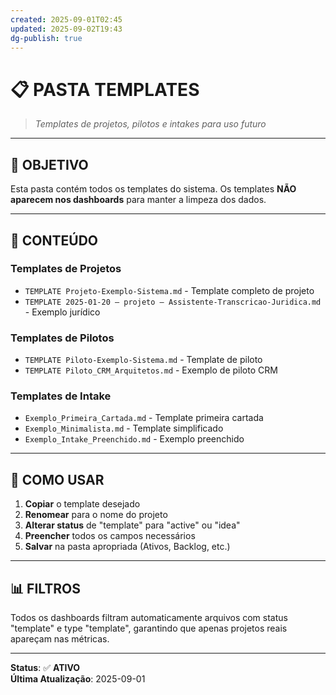 ```yaml
---
created: 2025-09-01T02:45
updated: 2025-09-02T19:43
dg-publish: true
---
```

# 📋 **PASTA TEMPLATES**

> *Templates de projetos, pilotos e intakes para uso futuro*

---

## 🎯 **OBJETIVO**

Esta pasta contém todos os templates do sistema. Os templates **NÃO aparecem nos dashboards** para manter a limpeza dos dados.

---

## 📁 **CONTEÚDO**

### **Templates de Projetos**
- `TEMPLATE Projeto-Exemplo-Sistema.md` - Template completo de projeto
- `TEMPLATE 2025-01-20 — projeto — Assistente-Transcricao-Juridica.md` - Exemplo jurídico

### **Templates de Pilotos**
- `TEMPLATE Piloto-Exemplo-Sistema.md` - Template de piloto
- `TEMPLATE Piloto_CRM_Arquitetos.md` - Exemplo de piloto CRM

### **Templates de Intake**
- `Exemplo_Primeira_Cartada.md` - Template primeira cartada
- `Exemplo_Minimalista.md` - Template simplificado
- `Exemplo_Intake_Preenchido.md` - Exemplo preenchido

---

## 🔧 **COMO USAR**

1. **Copiar** o template desejado
2. **Renomear** para o nome do projeto
3. **Alterar status** de "template" para "active" ou "idea"
4. **Preencher** todos os campos necessários
5. **Salvar** na pasta apropriada (Ativos, Backlog, etc.)

---

## 📊 **FILTROS**

Todos os dashboards filtram automaticamente arquivos com status "template" e type "template", garantindo que apenas projetos reais apareçam nas métricas.

---

**Status**: ✅ **ATIVO**  
**Última Atualização**: 2025-09-01
